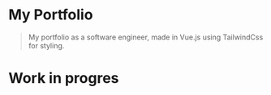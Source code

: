 # My Portfolio
> My portfolio as a software engineer, made in Vue.js using TailwindCss for styling.

# Work in progres